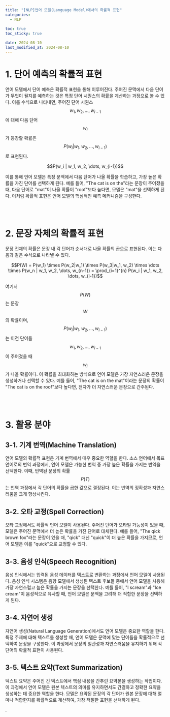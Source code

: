 ```yaml
---
title: "[NLP]언어 모델(Language Model)에서의 확률적 표현"
categories: 
  - NLP
  
toc: true
toc_sticky: true

date: 2024-08-10
last_modified_at: 2024-08-10
---
```


# 1. 단어 예측의 확률적 표현
언어 모델에서 단어 예측은 확률적 표현을 통해 이루어진다. 주어진 문맥에서 다음 단어가 무엇이 될지를 예측하는 것은 특정 단어 시퀀스의 확률을 계산하는 과정으로 볼 수 있다. 이를 수식으로 나타내면, 주어진 단어 시퀀스 $$ w_1, w_2, \dots, w_{i-1} $$에 대해 다음 단어 $$ w_i $$가 등장할 확률은 $$ P(w_i | w_1, w_2, \dots, w_{i-1}) $$로 표현된다.

<center>$$P(w_i | w_1, w_2, \dots, w_{i-1})$$</center>

이를 통해 언어 모델은 특정 문맥에서 다음 단어가 나올 확률을 학습하고, 가장 높은 확률을 가진 단어를 선택하게 된다. 예를 들어, "The cat is on the"라는 문장이 주어졌을 때, 다음 단어로 "mat"이 나올 확률이 "roof"보다 높다면, 모델은 "mat"을 선택하게 된다. 이처럼 확률적 표현은 언어 모델의 핵심적인 예측 메커니즘을 구성한다.

<br/>
<br/>

# 2. 문장 자체의 확률적 표현
문장 전체의 확률은 문장 내 각 단어가 순서대로 나올 확률의 곱으로 표현된다. 이는 다음과 같은 수식으로 나타낼 수 있다.

<center>$$P(W) = P(w_1) \times P(w_2|w_1) \times P(w_3|w_1, w_2) \times \dots \times P(w_n | w_1, w_2, \dots, w_{n-1}) = \prod_{i=1}^{n} P(w_i | w_1, w_2, \dots, w_{i-1})$$</center>

여기서 $$ P(W) $$는 문장 $$ W $$의 확률이며, $$ P(w_i | w_1, w_2, \dots, w_{i-1}) $$는 이전 단어들 $$ w_1, w_2, \dots, w_{i-1} $$이 주어졌을 때 $$ w_i $$가 나올 확률이다. 이 확률을 최대화하는 방식으로 언어 모델은 가장 자연스러운 문장을 생성하거나 선택할 수 있다. 예를 들어, "The cat is on the mat"이라는 문장의 확률이 "The cat is on the roof"보다 높다면, 전자가 더 자연스러운 문장으로 간주된다.

<br/>
<br/>

# 3. 활용 분야
## 3-1. 기계 번역(Machine Translation)
언어 모델의 확률적 표현은 기계 번역에서 매우 중요한 역할을 한다. 소스 언어에서 목표 언어로의 번역 과정에서, 언어 모델은 가능한 번역 중 가장 높은 확률을 가지는 번역을 선택한다. 이때, 번역된 문장의 확률 $$ P(T) $$는 번역 과정에서 각 단어의 확률을 곱한 값으로 결정된다. 이는 번역의 정확성과 자연스러움을 크게 향상시킨다.

## 3-2. 오타 교정(Spell Correction)
오타 교정에서도 확률적 언어 모델이 사용된다. 주어진 단어가 오타일 가능성이 있을 때, 모델은 주어진 문맥에서 더 높은 확률을 가진 단어로 대체한다. 예를 들어, "The qick brown fox"라는 문장이 있을 때, "qick" 대신 "quick"이 더 높은 확률을 가지므로, 언어 모델은 이를 "quick"으로 교정할 수 있다.

## 3-3. 음성 인식(Speech Recognition)
음성 인식에서는 입력된 음성 데이터를 텍스트로 변환하는 과정에서 언어 모델이 사용된다. 음성 인식 시스템은 음향 모델에서 생성된 텍스트 후보들 중에서 언어 모델을 사용해 가장 자연스럽고 높은 확률을 가지는 문장을 선택한다. 예를 들어, "I scream"과 "Ice cream"이 음성적으로 유사할 때, 언어 모델은 문맥을 고려해 더 적합한 문장을 선택하게 된다.

## 3-4. 자연어 생성
자연어 생성(Natural Language Generation)에서도 언어 모델은 중요한 역할을 한다. 특정 주제에 대해 텍스트를 생성할 때, 언어 모델은 문맥에 맞는 단어들을 확률적으로 선택하여 문장을 구성한다. 이 과정에서 문장의 일관성과 자연스러움을 유지하기 위해 각 단어의 확률적 표현이 사용된다.

## 3-5. 텍스트 요약(Text Summarization)
텍스트 요약은 주어진 긴 텍스트에서 핵심 내용을 간추린 요약본을 생성하는 작업이다. 이 과정에서 언어 모델은 원본 텍스트의 의미를 유지하면서도 간결하고 정확한 요약을 생성하는 데 중요한 역할을 한다. 모델은 요약된 문장의 각 단어가 원본 문장에 대해 얼마나 적합한지를 확률적으로 계산하여, 가장 적절한 표현을 선택하게 된다.

.
